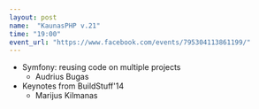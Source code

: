 ```yaml
---
layout: post
name:  "KaunasPHP v.21"
time: "19:00"
event_url: "https://www.facebook.com/events/795304113861199/"
---
```

<ul>
  <li>Symfony: reusing code on multiple projects
    <ul><li>
      Audrius Bugas
    </li></ul>
  </li>
  <li>Keynotes from BuildStuff'14
    <ul><li>
      Marijus Kilmanas
    </li></ul>
  </li>
</ul>
